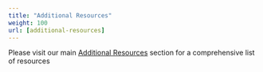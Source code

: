 ```yaml
---
title: "Additional Resources"
weight: 100
url: [additional-resources]
---
```


Please visit our main [Additional Resources](/additional-resources) section for a comprehensive list of resources 